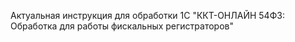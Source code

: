 Актуальная инструкция для обработки 1С "ККТ-ОНЛАЙН 54ФЗ: Обработка для работы фискальных регистраторов"
